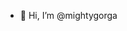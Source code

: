 - 👋 Hi, I’m @mightygorga

<!---
mightygorga/mightygorga is a ✨ special ✨ repository because its `README.md` (this file) appears on your GitHub profile.
You can click the Preview link to take a look at your changes.
--->
